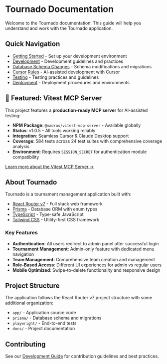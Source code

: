 # Tournado Documentation

Welcome to the Tournado documentation! This guide will help you understand and work with the Tournado application.

## Quick Navigation

- [Getting Started](getting_started.md) - Set up your development environment
- [Development](development.md) - Development guidelines and practices
- [Database Schema Changes](development/database-schema-changes.md) - Schema modifications and migrations
- [Cursor Rules](development/cursor_rules.md) - AI-assisted development with Cursor
- [Testing](testing.md) - Testing practices and guidelines
- [Deployment](deployment.md) - Deployment procedures and environments

## 🚀 Featured: Vitest MCP Server

This project features a **production-ready MCP server** for AI-assisted testing:

- **NPM Package**: `@madrus/vitest-mcp-server` - Available globally
- **Status**: v1.0.5 - All tools working reliably
- **Integration**: Seamless Cursor & Claude Desktop support
- **Coverage**: 584 tests across 24 test suites with comprehensive coverage analysis
- **Environment**: Requires `SESSION_SECRET` for authentication module compatibility

[Learn more about the Vitest MCP Server →](testing/vitest_mcp.md)

## About Tournado

Tournado is a tournament management application built with:

- [React Router v7](https://reactrouter.com/) - Full stack web framework
- [Prisma](https://prisma.io) - Database ORM with enum types
- [TypeScript](https://typescriptlang.org) - Type-safe JavaScript
- [Tailwind CSS](https://tailwindcss.com/) - Utility-first CSS framework

### Key Features

- **Authentication**: All users redirect to admin panel after successful login
- **Tournament Management**: Admin-only feature with dedicated menu navigation
- **Team Management**: Comprehensive team creation and management
- **Role-Based Access**: Different UI experiences for admin vs regular users
- **Mobile Optimized**: Swipe-to-delete functionality and responsive design

## Project Structure

The application follows the React Router v7 project structure with some additional organization:

- `app/` - Application source code
- `prisma/` - Database schema and migrations
- `playwright/` - End-to-end tests
- `docs/` - Project documentation

## Contributing

See our [Development Guide](development.md) for contribution guidelines and best practices.
